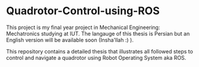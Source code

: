 # Quadrotor-Control-using-ROS

This project is my final year project in Mechanical Engineering: Mechatronics studying at IUT.
The langauge of this thesis is Persian but an English version will be available soon (Insha'llah :) ).

This repository contains a detailed thesis that illustrates all followed steps to control and navigate a quadrotor using Robot Operating System aka ROS.
